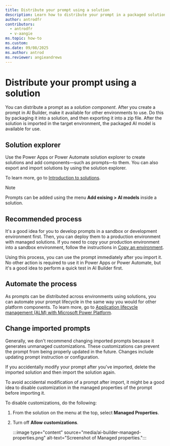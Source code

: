 ```yaml
---
title: Distribute your prompt using a solution
description: Learn how to distribute your prompt in a packaged solution.
author: antrodfr
contributors:
  - antrodfr
  - v-aangie
ms.topic: how-to
ms.custom: 
ms.date: 09/08/2025
ms.author: antrod
ms.reviewer: angieandrews
---
```


# Distribute your prompt using a solution

You can distribute a prompt as a *solution component*. After you create a prompt in AI Builder, make it available for other environments to use. Do this by packaging it into a solution, and then exporting it into a zip file. After the solution is imported in the target environment, the packaged AI model is available for use.

## Solution explorer

Use the Power Apps or Power Automate solution explorer to create solutions and add components&mdash;such as prompts&mdash;to them. You can also export and import solutions by using the solution explorer.

To learn more, go to [Introduction to solutions](/power-apps/maker/data-platform/solutions-overview).

> [!NOTE]
> Prompts can be added using the menu **Add exising > AI models** inside a solution.

## Recommended process

It's a good idea for you to develop prompts in a sandbox or development environment first. Then, you can deploy them to a production environment with managed solutions. If you need to copy your production environment into a sandbox environment, follow the instructions in [Copy an environment](/power-platform/admin/copy-environment).

Using this process, you can use the prompt immediately after you import it. No other action is required to use it in Power Apps or Power Automate, but it's a good idea to perform a quick test in AI Builder first.

## Automate the process

As prompts can be distributed across environments using solutions, you can automate your prompt lifecycle in the same way you would for other platform components. To learn more, go to
 [Application lifecycle management (ALM) with Microsoft Power Platform](/power-platform/alm).

## Change imported prompts

Generally, we don't recommend changing imported prompts because it generates unmanaged customizations. These customizations can prevent the prompt from being properly updated in the future. Changes include updating prompt instruction or configuration.

If you accidentally modify your prompt after you've imported, delete the imported solution and then import the solution again.

To avoid accidental modification of a prompt after import, it might be a good idea to disable customization in the managed properties of the prompt before importing it.

To disable customizations, do the following:

1. From the solution on the menu at the top, select **Managed Properties**.

1. Turn off **Allow customizations**.

    :::image type="content" source="media/ai-builder-managed-properties.png" alt-text="Screenshot of Managed properties.":::

